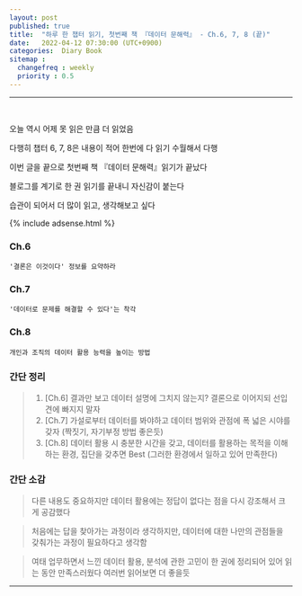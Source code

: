 ```yaml
---
layout: post
published: true
title:  "하루 한 챕터 읽기, 첫번째 책 『데이터 문해력』 - Ch.6, 7, 8 (끝)"
date:   2022-04-12 07:30:00 (UTC+0900)
categories:  Diary Book
sitemap :
  changefreq : weekly
  priority : 0.5
---
```




---------------
<br />

오늘 역시 어제 못 읽은 만큼 더 읽었음

다행히 챕터 6, 7, 8은 내용이 적어 한번에 다 읽기 수월해서 다행

이번 글을 끝으로 첫번째 책 『데이터 문해력』읽기가 끝났다

블로그를 계기로 한 권 읽기를 끝내니 자신감이 붙는다

습관이 되어서 더 많이 읽고, 생각해보고 싶다


{% include adsense.html %}

### Ch.6
	'결론은 이것이다' 정보를 요약하라

### Ch.7
	'데이터로 문제를 해결할 수 있다'는 착각

### Ch.8
	개인과 조직의 데이터 활용 능력을 높이는 방법

### 간단 정리

> 1. [Ch.6] 결과만 보고 데이터 설명에 그치지 않는지? 결론으로 이어지되 선입견에 빠지지 말자
> 2. [Ch.7] 가설로부터 데이터를 봐야하고 데이터 범위와 관점에 폭 넓은 시야를 갖자 (짝짓기, 자기부정 방법 좋은듯)
> 3. [Ch.8] 데이터 활용 시 충분한 시간을 갖고, 데이터를 활용하는 목적을 이해하는 환경, 집단을 갖추면 Best (그러한 환경에서 일하고 있어 만족한다)

### 간단 소감


> 다른 내용도 중요하지만 데이터 활용에는 정답이 없다는 점을 다시 강조해서 크게 공감했다

> 처음에는 답을 찾아가는 과정이라 생각하지만, 데이터에 대한 나만의 관점들을 갖춰가는 과정이 필요하다고 생각함

> 여태 업무하면서 느낀 데이터 활용, 분석에 관한 고민이 한 권에 정리되어 있어 읽는 동안 만족스러웠다 여러번 읽어보면 더 좋을듯


---------------
<br /> 

